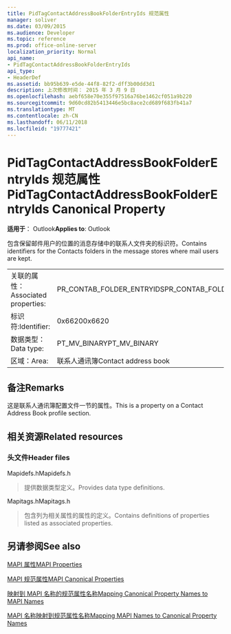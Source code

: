 ```yaml
---
title: PidTagContactAddressBookFolderEntryIds 规范属性
manager: soliver
ms.date: 03/09/2015
ms.audience: Developer
ms.topic: reference
ms.prod: office-online-server
localization_priority: Normal
api_name:
- PidTagContactAddressBookFolderEntryIds
api_type:
- HeaderDef
ms.assetid: bb95b639-e5de-44f8-82f2-dff3b00dd3d1
description: 上次修改时间： 2015 年 3 月 9 日
ms.openlocfilehash: aebf658e70e355f97516a76be1462cf051a9b220
ms.sourcegitcommit: 9d60cd82b5413446e5bc8ace2cd689f683fb41a7
ms.translationtype: MT
ms.contentlocale: zh-CN
ms.lasthandoff: 06/11/2018
ms.locfileid: "19777421"
---
```

# <a name="pidtagcontactaddressbookfolderentryids-canonical-property"></a><span data-ttu-id="5e050-103">PidTagContactAddressBookFolderEntryIds 规范属性</span><span class="sxs-lookup"><span data-stu-id="5e050-103">PidTagContactAddressBookFolderEntryIds Canonical Property</span></span>

  
  
<span data-ttu-id="5e050-104">**适用于**： Outlook</span><span class="sxs-lookup"><span data-stu-id="5e050-104">**Applies to**: Outlook</span></span> 
  
<span data-ttu-id="5e050-105">包含保留邮件用户的位置的消息存储中的联系人文件夹的标识符。</span><span class="sxs-lookup"><span data-stu-id="5e050-105">Contains identifiers for the Contacts folders in the message stores where mail users are kept.</span></span>
  
|||
|:-----|:-----|
|<span data-ttu-id="5e050-106">关联的属性：</span><span class="sxs-lookup"><span data-stu-id="5e050-106">Associated properties:</span></span>  <br/> |<span data-ttu-id="5e050-107">PR_CONTAB_FOLDER_ENTRYIDS</span><span class="sxs-lookup"><span data-stu-id="5e050-107">PR_CONTAB_FOLDER_ENTRYIDS</span></span>  <br/> |
|<span data-ttu-id="5e050-108">标识符:</span><span class="sxs-lookup"><span data-stu-id="5e050-108">Identifier:</span></span>  <br/> |<span data-ttu-id="5e050-109">0x6620</span><span class="sxs-lookup"><span data-stu-id="5e050-109">0x6620</span></span>  <br/> |
|<span data-ttu-id="5e050-110">数据类型：</span><span class="sxs-lookup"><span data-stu-id="5e050-110">Data type:</span></span>  <br/> |<span data-ttu-id="5e050-111">PT_MV_BINARY</span><span class="sxs-lookup"><span data-stu-id="5e050-111">PT_MV_BINARY</span></span>  <br/> |
|<span data-ttu-id="5e050-112">区域：</span><span class="sxs-lookup"><span data-stu-id="5e050-112">Area:</span></span>  <br/> |<span data-ttu-id="5e050-113">联系人通讯簿</span><span class="sxs-lookup"><span data-stu-id="5e050-113">Contact address book</span></span>  <br/> |
   
## <a name="remarks"></a><span data-ttu-id="5e050-114">备注</span><span class="sxs-lookup"><span data-stu-id="5e050-114">Remarks</span></span>

<span data-ttu-id="5e050-115">这是联系人通讯簿配置文件一节的属性。</span><span class="sxs-lookup"><span data-stu-id="5e050-115">This is a property on a Contact Address Book profile section.</span></span>
  
## <a name="related-resources"></a><span data-ttu-id="5e050-116">相关资源</span><span class="sxs-lookup"><span data-stu-id="5e050-116">Related resources</span></span>

### <a name="header-files"></a><span data-ttu-id="5e050-117">头文件</span><span class="sxs-lookup"><span data-stu-id="5e050-117">Header files</span></span>

<span data-ttu-id="5e050-118">Mapidefs.h</span><span class="sxs-lookup"><span data-stu-id="5e050-118">Mapidefs.h</span></span>
  
> <span data-ttu-id="5e050-119">提供数据类型定义。</span><span class="sxs-lookup"><span data-stu-id="5e050-119">Provides data type definitions.</span></span>
    
<span data-ttu-id="5e050-120">Mapitags.h</span><span class="sxs-lookup"><span data-stu-id="5e050-120">Mapitags.h</span></span>
  
> <span data-ttu-id="5e050-121">包含列为相关属性的属性的定义。</span><span class="sxs-lookup"><span data-stu-id="5e050-121">Contains definitions of properties listed as associated properties.</span></span>
    
## <a name="see-also"></a><span data-ttu-id="5e050-122">另请参阅</span><span class="sxs-lookup"><span data-stu-id="5e050-122">See also</span></span>



[<span data-ttu-id="5e050-123">MAPI 属性</span><span class="sxs-lookup"><span data-stu-id="5e050-123">MAPI Properties</span></span>](mapi-properties.md)
  
[<span data-ttu-id="5e050-124">MAPI 规范属性</span><span class="sxs-lookup"><span data-stu-id="5e050-124">MAPI Canonical Properties</span></span>](mapi-canonical-properties.md)
  
[<span data-ttu-id="5e050-125">映射到 MAPI 名称的规范属性名称</span><span class="sxs-lookup"><span data-stu-id="5e050-125">Mapping Canonical Property Names to MAPI Names</span></span>](mapping-canonical-property-names-to-mapi-names.md)
  
[<span data-ttu-id="5e050-126">MAPI 名称映射到规范属性名称</span><span class="sxs-lookup"><span data-stu-id="5e050-126">Mapping MAPI Names to Canonical Property Names</span></span>](mapping-mapi-names-to-canonical-property-names.md)

